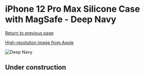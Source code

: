 # iPhone 12 Pro Max Silicone Case with MagSafe - Deep Navy

[Return to previous page](/iphone_12)

[High-resolution image from Apple](https://store.storeimages.cdn-apple.com/8756/as-images.apple.com/is/MHLD3?wid=4500&hei=4500&fmt=png)

<div style="width: 500px"><img src="/everyphone/MHLD3.png" alt="Deep Navy"></div>

## Under construction

